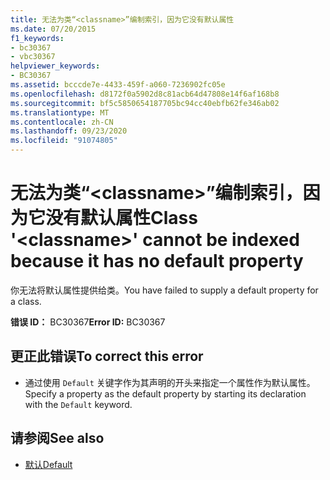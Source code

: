 ```yaml
---
title: 无法为类“<classname>”编制索引，因为它没有默认属性
ms.date: 07/20/2015
f1_keywords:
- bc30367
- vbc30367
helpviewer_keywords:
- BC30367
ms.assetid: bcccde7e-4433-459f-a060-7236902fc05e
ms.openlocfilehash: d8172f0a5902d8c81acb64d47808e14f6af168b8
ms.sourcegitcommit: bf5c5850654187705bc94cc40ebfb62fe346ab02
ms.translationtype: MT
ms.contentlocale: zh-CN
ms.lasthandoff: 09/23/2020
ms.locfileid: "91074805"
---
```

# <a name="class-classname-cannot-be-indexed-because-it-has-no-default-property"></a><span data-ttu-id="6a4f0-102">无法为类“\<classname>”编制索引，因为它没有默认属性</span><span class="sxs-lookup"><span data-stu-id="6a4f0-102">Class '\<classname>' cannot be indexed because it has no default property</span></span>

<span data-ttu-id="6a4f0-103">你无法将默认属性提供给类。</span><span class="sxs-lookup"><span data-stu-id="6a4f0-103">You have failed to supply a default property for a class.</span></span>  
  
 <span data-ttu-id="6a4f0-104">**错误 ID：** BC30367</span><span class="sxs-lookup"><span data-stu-id="6a4f0-104">**Error ID:** BC30367</span></span>  
  
## <a name="to-correct-this-error"></a><span data-ttu-id="6a4f0-105">更正此错误</span><span class="sxs-lookup"><span data-stu-id="6a4f0-105">To correct this error</span></span>  
  
- <span data-ttu-id="6a4f0-106">通过使用 `Default` 关键字作为其声明的开头来指定一个属性作为默认属性。</span><span class="sxs-lookup"><span data-stu-id="6a4f0-106">Specify a property as the default property by starting its declaration with the `Default` keyword.</span></span>  
  
## <a name="see-also"></a><span data-ttu-id="6a4f0-107">请参阅</span><span class="sxs-lookup"><span data-stu-id="6a4f0-107">See also</span></span>

- [<span data-ttu-id="6a4f0-108">默认</span><span class="sxs-lookup"><span data-stu-id="6a4f0-108">Default</span></span>](../language-reference/modifiers/default.md)
